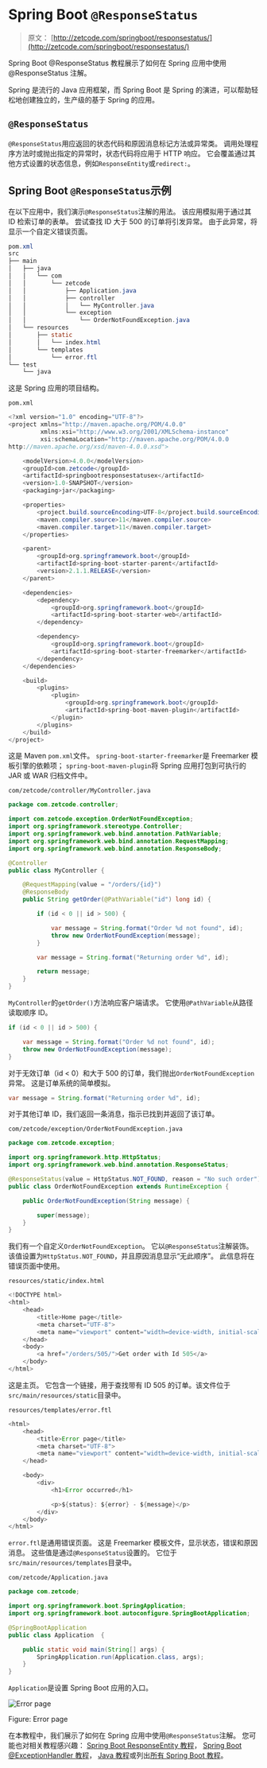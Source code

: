 # Spring Boot `@ResponseStatus`

> 原文： [http://zetcode.com/springboot/responsestatus/](http://zetcode.com/springboot/responsestatus/)

Spring Boot @ResponseStatus 教程展示了如何在 Spring 应用中使用@ResponseStatus 注解。

Spring 是流行的 Java 应用框架，而 Spring Boot 是 Spring 的演进，可以帮助轻松地创建独立的，生产级的基于 Spring 的应用。

## `@ResponseStatus`

`@ResponseStatus`用应返回的状态代码和原因消息标记方法或异常类。 调用处理程序方法时或抛出指定的异常时，状态代码将应用于 HTTP 响应。 它会覆盖通过其他方式设置的状态信息，例如`ResponseEntity`或`redirect:`。

## Spring Boot `@ResponseStatus`示例

在以下应用中，我们演示`@ResponseStatus`注解的用法。 该应用模拟用于通过其 ID 检索订单的表单。 尝试查找 ID 大于 500 的订单将引发异常。 由于此异常，将显示一个自定义错误页面。

```java
pom.xml
src
├── main
│   ├── java
│   │   └── com
│   │       └── zetcode
│   │           ├── Application.java
│   │           ├── controller
│   │           │   └── MyController.java
│   │           └── exception
│   │               └── OrderNotFoundException.java
│   └── resources
│       ├── static
│       │   └── index.html
│       └── templates
│           └── error.ftl
└── test
    └── java

```

这是 Spring 应用的项目结构。

`pom.xml`

```java
<?xml version="1.0" encoding="UTF-8"?>
<project xmlns="http://maven.apache.org/POM/4.0.0"
         xmlns:xsi="http://www.w3.org/2001/XMLSchema-instance"
         xsi:schemaLocation="http://maven.apache.org/POM/4.0.0
http://maven.apache.org/xsd/maven-4.0.0.xsd">

    <modelVersion>4.0.0</modelVersion>
    <groupId>com.zetcode</groupId>
    <artifactId>springbootresponsestatusex</artifactId>
    <version>1.0-SNAPSHOT</version>
    <packaging>jar</packaging>

    <properties>
        <project.build.sourceEncoding>UTF-8</project.build.sourceEncoding>
        <maven.compiler.source>11</maven.compiler.source>
        <maven.compiler.target>11</maven.compiler.target>
    </properties>

    <parent>
        <groupId>org.springframework.boot</groupId>
        <artifactId>spring-boot-starter-parent</artifactId>
        <version>2.1.1.RELEASE</version>
    </parent>

    <dependencies>
        <dependency>
            <groupId>org.springframework.boot</groupId>
            <artifactId>spring-boot-starter-web</artifactId>
        </dependency>

        <dependency>
            <groupId>org.springframework.boot</groupId>
            <artifactId>spring-boot-starter-freemarker</artifactId>
        </dependency>
    </dependencies>

    <build>
        <plugins>
            <plugin>
                <groupId>org.springframework.boot</groupId>
                <artifactId>spring-boot-maven-plugin</artifactId>
            </plugin>
        </plugins>
    </build>
</project>

```

这是 Maven `pom.xml`文件。 `spring-boot-starter-freemarker`是 Freemarker 模板引擎的依赖项； `spring-boot-maven-plugin`将 Spring 应用打包到可执行的 JAR 或 WAR 归档文件中。

`com/zetcode/controller/MyController.java`

```java
package com.zetcode.controller;

import com.zetcode.exception.OrderNotFoundException;
import org.springframework.stereotype.Controller;
import org.springframework.web.bind.annotation.PathVariable;
import org.springframework.web.bind.annotation.RequestMapping;
import org.springframework.web.bind.annotation.ResponseBody;

@Controller
public class MyController {

    @RequestMapping(value = "/orders/{id}")
    @ResponseBody
    public String getOrder(@PathVariable("id") long id) {

        if (id < 0 || id > 500) {

            var message = String.format("Order %d not found", id);
            throw new OrderNotFoundException(message);
        }

        var message = String.format("Returning order %d", id);

        return message;
    }
}

```

`MyController`的`getOrder()`方法响应客户端请求。 它使用`@PathVariable`从路径读取顺序 ID。

```java
if (id < 0 || id > 500) {

    var message = String.format("Order %d not found", id);
    throw new OrderNotFoundException(message);
}

```

对于无效订单（id &lt; 0）和大于 500 的订单，我们抛出`OrderNotFoundException`异常。 这是订单系统的简单模拟。

```java
var message = String.format("Returning order %d", id);

```

对于其他订单 ID，我们返回一条消息，指示已找到并返回了该订单。

`com/zetcode/exception/OrderNotFoundException.java`

```java
package com.zetcode.exception;

import org.springframework.http.HttpStatus;
import org.springframework.web.bind.annotation.ResponseStatus;

@ResponseStatus(value = HttpStatus.NOT_FOUND, reason = "No such order")
public class OrderNotFoundException extends RuntimeException {

    public OrderNotFoundException(String message) {

        super(message);
    }
}

```

我们有一个自定义`OrderNotFoundException`。 它以`@ResponseStatus`注解装饰。 该值设置为`HttpStatus.NOT_FOUND`，并且原因消息显示“无此顺序”。 此信息将在错误页面中使用。

`resources/static/index.html`

```java
<!DOCTYPE html>
<html>
    <head>
        <title>Home page</title>
        <meta charset="UTF-8">
        <meta name="viewport" content="width=device-width, initial-scale=1.0">
    </head>
    <body>
        <a href="/orders/505/">Get order with Id 505</a>
    </body>
</html>

```

这是主页。 它包含一个链接，用于查找带有 ID 505 的订单。该文件位于`src/main/resources/static`目录中。

`resources/templates/error.ftl`

```java
<html>
    <head>
        <title>Error page</title>
        <meta charset="UTF-8">
        <meta name="viewport" content="width=device-width, initial-scale=1.0">
    </head>

    <body>
        <div>
            <h1>Error occurred</h1>

            <p>${status}: ${error} - ${message}</p>
        </div>
    </body>
</html>

```

`error.ftl`是通用错误页面。 这是 Freemarker 模板文件，显示状态，错误和原因消息。 这些值是通过`@ResponseStatus`设置的。 它位于`src/main/resources/templates`目录中。

`com/zetcode/Application.java`

```java
package com.zetcode;

import org.springframework.boot.SpringApplication;
import org.springframework.boot.autoconfigure.SpringBootApplication;

@SpringBootApplication
public class Application  {

    public static void main(String[] args) {
        SpringApplication.run(Application.class, args);
    }
}

```

`Application`是设置 Spring Boot 应用的入口。

![Error page](img/e6fd3ba1a90dd89f6f09d5a726229210.jpg)

Figure: Error page

在本教程中，我们展示了如何在 Spring 应用中使用`@ResponseStatus`注解。 您可能也对相关教程感兴趣： [Spring Boot ResponseEntity 教程](/springboot/responseentity/)， [Spring Boot @ExceptionHandler 教程](/springboot/exceptionhandler/)， [Java 教程](/lang/java/)或列出[所有 Spring Boot 教程](/all/#springboot)。